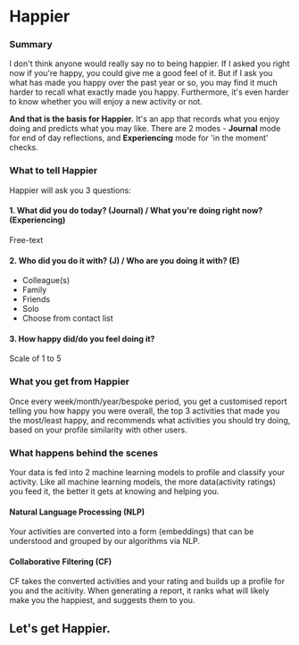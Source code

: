 # Happier

### Summary
I don't think anyone would really say no to being happier. If I asked you right now if you're happy, you could give me a good feel of it. But if I ask you what has made you happy over the past year or so, you may find it much harder to recall what exactly made you happy. Furthermore, it's even harder to know whether you will enjoy a new activity or not.

**And that is the basis for Happier.** It's an app that records what you enjoy doing and predicts what you may like. There are 2 modes - **Journal** mode for end of day reflections, and **Experiencing** mode for 'in the moment' checks.

### What to tell Happier
Happier will ask you 3 questions:

#### 1. What did you do today? (Journal) / What you're doing right now? (Experiencing)
Free-text

#### 2. Who did you do it with? (J) / Who are you doing it with? (E)
+ Colleague(s)
+ Family
+ Friends
+ Solo
+ Choose from contact list

#### 3. How happy did/do you feel doing it?
Scale of 1 to 5


### What you get from Happier
Once every week/month/year/bespoke period, you get a customised report telling you how happy you were overall, the top 3 activities that made you the most/least happy, and recommends what activities you should try doing, based on your profile similarity with other users.

### What happens behind the scenes
Your data is fed into 2 machine learning models to profile and classify your activity. Like all machine learning models, the more data(activity ratings) you feed it, the better it gets at knowing and helping you.

#### Natural Language Processing (NLP)
Your activities are converted into a form (embeddings) that can be understood and grouped by our algorithms via NLP.

#### Collaborative Filtering (CF)
CF takes the converted activities and your rating and builds up a profile for you and the acitivity. When generating a report, it ranks what will likely make you the happiest, and suggests them to you.



## Let's get Happier.
